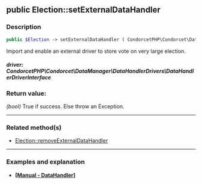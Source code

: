 ## public Election::setExternalDataHandler

### Description    

```php
public $Election -> setExternalDataHandler ( CondorcetPHP\Condorcet\DataManager\DataHandlerDrivers\DataHandlerDriverInterface driver )
```

Import and enable an external driver to store vote on very large election.    


##### **driver:** *CondorcetPHP\Condorcet\DataManager\DataHandlerDrivers\DataHandlerDriverInterface*   
    



### Return value:   

*(bool)* True if success. Else throw an Exception.


---------------------------------------

### Related method(s)      

* [Election::removeExternalDataHandler](../Election%20Class/public%20Election--removeExternalDataHandler.md)    

---------------------------------------

### Examples and explanation

* **[[Manual - DataHandler]](https://github.com/julien-boudry/Condorcet/blob/master/examples/specifics_examples/use_large_election_external_database_drivers.php)**    
